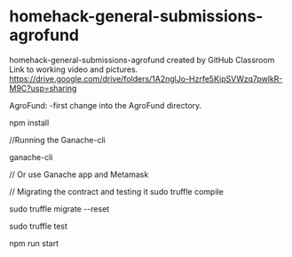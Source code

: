 # homehack-general-submissions-agrofund
homehack-general-submissions-agrofund created by GitHub Classroom
Link to working video and pictures.
https://drive.google.com/drive/folders/1A2nglJo-Hzrfe5KipSVWzq7pwlkR-M9C?usp=sharing

AgroFund:
-first change into the AgroFund directory.

npm install 

//Running the Ganache-cli

ganache-cli 

// Or use Ganache app and Metamask

// Migrating the contract and testing it
sudo truffle compile

sudo truffle migrate --reset

sudo truffle test 

npm run start

